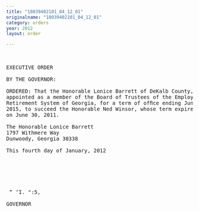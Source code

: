 ```yaml
---
title: "18039402101_04_12_01"
originalname: "18039402101_04_12_01"
category: orders
year: 2012
layout: order

---
```

<pre>
 

EXECUTIVE ORDER

BY THE GOVERNOR:

ORDERED: That the Honorable Lonice Barrett of DeKalb County, Georgia, is
appointed as a member of the Board of Trustees of the Employee
Retirement System of Georgia, for a term of ofﬁce ending June 30,
2015, to succeed the Honorable Ned Winsor, whose term expired
on June 30, 2011.

The Honorable Lonice Barrett
1797 Withmere Way
Dunwoody, Georgia 30338

This fourth day of January, 2012

    
  

  

 “ ‘I. ":5,

GOVERNOR

</pre>

